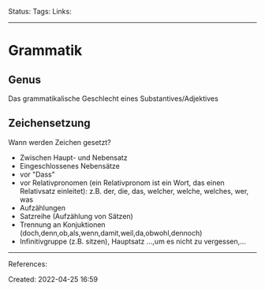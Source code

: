 Status:
Tags: 
Links:
___
# Grammatik
## Genus
Das grammatikalische Geschlecht eines Substantives/Adjektives
## Zeichensetzung
Wann werden Zeichen gesetzt?
- Zwischen Haupt- und Nebensatz
- Eingeschlossenes Nebensätze
- vor "Dass"
- vor Relativpronomen (ein Relativpronom ist ein Wort, das einen Relativsatz einleitet): 
  z.B. der, die, das, welcher, welche, welches, wer, was
- Aufzählungen
- Satzreihe (Aufzählung von Sätzen)
- Trennung an Konjuktionen (doch,denn,ob,als,wenn,damit,weil,da,obwohl,dennoch)
- Infinitivgruppe (z.B. sitzen), Hauptsatz
  …,um es nicht zu vergessen,…
___
References:

Created: 2022-04-25 16:59